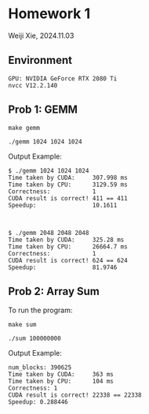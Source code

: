 
# Homework 1

Weiji Xie, 2024.11.03

## Environment

```
GPU: NVIDIA GeForce RTX 2080 Ti
nvcc V12.2.140
```

## Prob 1: GEMM

```shell
make gemm

./gemm 1024 1024 1024
```

Output Example:
```
$ ./gemm 1024 1024 1024
Time taken by CUDA:     307.998 ms
Time taken by CPU:      3129.59 ms
Correctness:            1
CUDA result is correct! 411 == 411
Speedup:                10.1611



$ ./gemm 2048 2048 2048
Time taken by CUDA:     325.28 ms
Time taken by CPU:      26664.7 ms
Correctness:            1
CUDA result is correct! 624 == 624
Speedup:                81.9746

```

## Prob 2: Array Sum

To run the program:
```shell
make sum

./sum 100000000
```

Output Example:
```
num_blocks: 390625
Time taken by CUDA:     363 ms
Time taken by CPU:      104 ms
Correctness: 1
CUDA result is correct! 22338 == 22338
Speedup: 0.288446
```